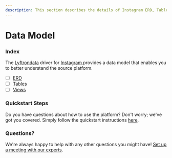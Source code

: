 ```yaml
---
description: This section describes the details of Instagram ERD, Tables, and Views.
---
```


# Data Model

### Index

The  [Lyftrondata](https://www.lyftrondata.com/) driver for [Instagram](https://www.lyftrondata.com/integration/instagram/)[ ](https://www.lyftrondata.com/integration/instagram/)provides a data model that enables you to better understand the source platform.

* [ ] [ERD](../../../marketing-analytics/instagram/data-model/erd.md)
* [ ] [Tables](../../../marketing-analytics/instagram/data-model/tables.md)
* [ ] [Views](../../../marketing-analytics/instagram/data-model/views.md)

### Quickstart Steps

Do you have questions about how to use the platform? Don't worry; we've got you covered. Simply follow the quickstart instructions [here](../../../../quickstart-steps.md).

### Questions? <a href="#questions" id="questions"></a>

We're always happy to help with any other questions you might have! [Set up a meeting with our experts](https://www.lyftrondata.com/book-a-meeting/).

